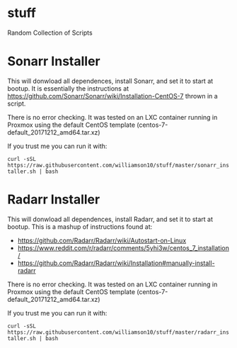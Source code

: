 # stuff
Random Collection of Scripts

# Sonarr Installer
This will donwload all dependences, install Sonarr, and set it to start at bootup. It is essentially the instructions at  https://github.com/Sonarr/Sonarr/wiki/Installation-CentOS-7 thrown in a script. 

There is no error checking. It was tested on an LXC container running in Proxmox using the default CentOS template (centos-7-default_20171212_amd64.tar.xz)

If you trust me you can run it with: 

``` curl -sSL https://raw.githubusercontent.com/williamson10/stuff/master/sonarr_installer.sh | bash ```

# Radarr Installer
This will donwload all dependences, install Radarr, and set it to start at bootup. This is a mashup of instructions found at:
* https://github.com/Radarr/Radarr/wiki/Autostart-on-Linux
* https://www.reddit.com/r/radarr/comments/5yhi3w/centos_7_installation/
* https://github.com/Radarr/Radarr/wiki/Installation#manually-install-radarr

There is no error checking. It was tested on an LXC container running in Proxmox using the default CentOS template (centos-7-default_20171212_amd64.tar.xz)

If you trust me you can run it with: 

``` curl -sSL https://raw.githubusercontent.com/williamson10/stuff/master/radarr_installer.sh | bash ```

